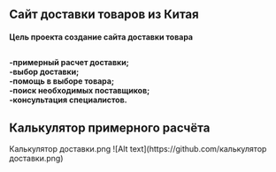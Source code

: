 <h2> Сайт доставки товаров из Китая</h2>
<h4> Цель проекта  создание сайта доставки товара</h4>
<h2> 
<h4> -примерный расчет доставки;<br>-выбор доставки;<br>-помощь в выборе товара;<br>-поиск необходимых поставщиков;<br>-консультация специалистов.</h4>
<h2>Калькулятор примерного расчёта</h2>
Калькулятор доставки.png
![Alt text](https://github.com/калькулятор доставки.png)
